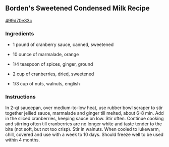 ## Borden's Sweetened Condensed Milk Recipe

[499d70e33c](http://cookeatshare.com/recipes/borden-s-sweetened-condensed-milk-89103)

### Ingredients

 - 1 pound of cranberry sauce, canned, sweetened

 - 10 ounce of marmalade, orange

 - 1/4 teaspoon of spices, ginger, ground

 - 2 cup of cranberries, dried, sweetened

 - 1/3 cup of nuts, walnuts, english

### Instructions

In 2-qt saucepan, over medium-to-low heat, use rubber bowl scraper to stir together jellied sauce, marmalade and ginger till melted, about 6-8 min. Add in the sliced cranberries, keeping sauce on low. Stir often. Continue cooking and stirring often till cranberries are no longer white and taste tender to the bite (not soft, but not too crisp). Stir in walnuts. When cooled to lukewarm, chill, covered and use with a week to 10 days. Should freeze well to be used within 4 months.